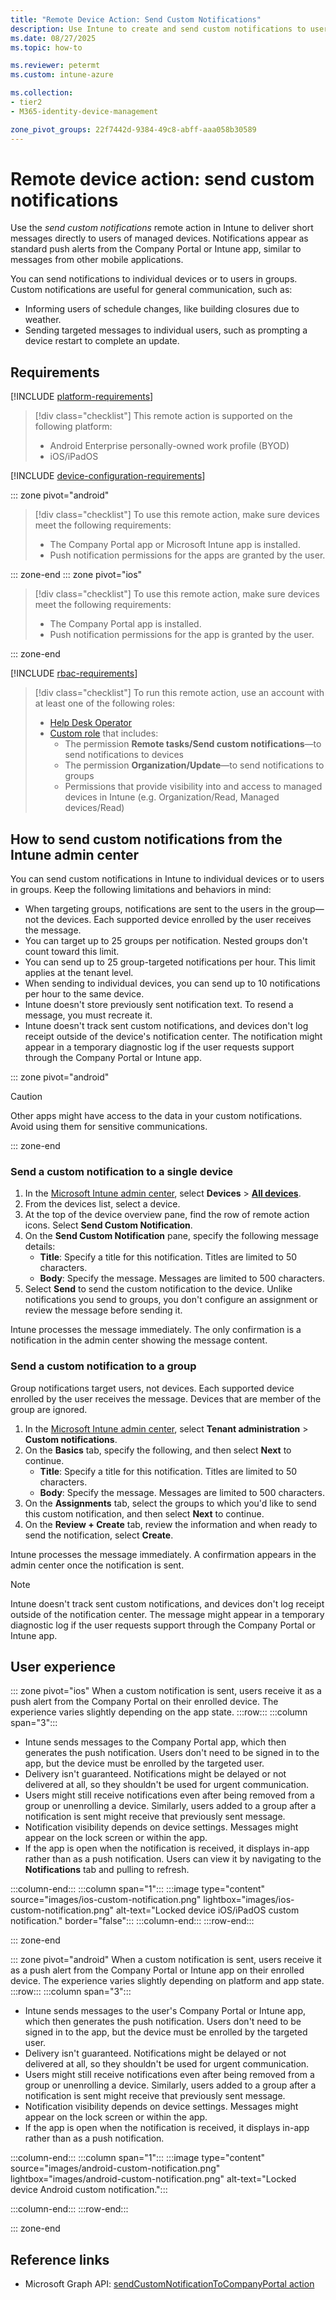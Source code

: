 ```yaml
---
title: "Remote Device Action: Send Custom Notifications"
description: Use Intune to create and send custom notifications to users of iOS/iPadOS and Android devices.
ms.date: 08/27/2025
ms.topic: how-to

ms.reviewer: petermt
ms.custom: intune-azure

ms.collection:
- tier2
- M365-identity-device-management

zone_pivot_groups: 22f7442d-9384-49c8-abff-aaa058b30589
---
```


# Remote device action: send custom notifications

Use the *send custom notifications* remote action in Intune to deliver short messages directly to users of managed devices. Notifications appear as standard push alerts from the Company Portal or Intune app, similar to messages from other mobile applications.

You can send notifications to individual devices or to users in groups. Custom notifications are useful for general communication, such as:

- Informing users of schedule changes, like building closures due to weather.
- Sending targeted messages to individual users, such as prompting a device restart to complete an update.

## Requirements

[!INCLUDE [platform-requirements](../includes/h3/platform-requirements.md)]

> [!div class="checklist"]
> This remote action is supported on the following platform:
>
> - Android Enterprise personally-owned work profile (BYOD)
> - iOS/iPadOS

[!INCLUDE [device-configuration-requirements](../includes/h3/device-configuration-requirements.md)]

::: zone pivot="android"

> [!div class="checklist"]
> To use this remote action, make sure devices meet the following requirements:
>
> - The Company Portal app or Microsoft Intune app is installed.
> - Push notification permissions for the apps are granted by the user.

::: zone-end
::: zone pivot="ios"

> [!div class="checklist"]
> To use this remote action, make sure devices meet the following requirements:
>
> - The Company Portal app is installed.
> - Push notification permissions for the app is granted by the user.

::: zone-end

[!INCLUDE [rbac-requirements](../includes/h3/rbac-requirements.md)]

> [!div class="checklist"]
> To run this remote action, use an account with at least one of the following roles:
>
> - [Help Desk Operator][INT-R1]
> - [Custom role][INT-RC] that includes:
>   - The permission **Remote tasks/Send custom notifications**—to send notifications to devices
>   - The permission **Organization/Update**—to send notifications to groups
>   - Permissions that provide visibility into and access to managed devices in Intune (e.g. Organization/Read, Managed devices/Read)

## How to send custom notifications from the Intune admin center

You can send custom notifications in Intune to individual devices or to users in groups. Keep the following limitations and behaviors in mind:

- When targeting groups, notifications are sent to the users in the group—not the devices. Each supported device enrolled by the user receives the message.
- You can target up to 25 groups per notification. Nested groups don't count toward this limit.
- You can send up to 25 group-targeted notifications per hour. This limit applies at the tenant level.
- When sending to individual devices, you can send up to 10 notifications per hour to the same device.
- Intune doesn't store previously sent notification text. To resend a message, you must recreate it.
- Intune doesn't track sent custom notifications, and devices don't log receipt outside of the device's notification center. The notification might appear in a temporary diagnostic log if the user requests support through the Company Portal or Intune app.

::: zone pivot="android"

> [!CAUTION]
> Other apps might have access to the data in your custom notifications. Avoid using them for sensitive communications.

::: zone-end

### Send a custom notification to a single device

1. In the [Microsoft Intune admin center][INT-AC], select **Devices** > [**All devices**][INT-ALLD].
1. From the devices list, select a device.
1. At the top of the device overview pane, find the row of remote action icons. Select **Send Custom Notification**.
1. On the **Send Custom Notification** pane, specify the following message details:
   - **Title**: Specify a title for this notification. Titles are limited to 50 characters.
   - **Body**: Specify the message. Messages are limited to 500 characters.
1. Select **Send** to send the custom notification to the device. Unlike notifications you send to groups, you don't configure an assignment or review the message before sending it.

Intune processes the message immediately. The only confirmation is a notification in the admin center showing the message content.

### Send a custom notification to a group

Group notifications target users, not devices. Each supported device enrolled by the user receives the message. Devices that are member of the group are ignored.

1. In the [Microsoft Intune admin center][INT-AC], select **Tenant administration** > **Custom notifications**.
1. On the **Basics** tab, specify the following, and then select **Next** to continue.
   - **Title**: Specify a title for this notification. Titles are limited to 50 characters.
   - **Body**: Specify the message. Messages are limited to 500 characters.
1. On the **Assignments** tab, select the groups to which you'd like to send this custom notification, and then select **Next** to continue.
1. On the **Review + Create** tab, review the information and when ready to send the notification, select **Create**.

Intune processes the message immediately. A confirmation appears in the admin center once the notification is sent.

> [!NOTE]
> Intune doesn't track sent custom notifications, and devices don't log receipt outside of the notification center. The message might appear in a temporary diagnostic log if the user requests support through the Company Portal or Intune app.

## User experience

::: zone pivot="ios"
When a custom notification is sent, users receive it as a push alert from the Company Portal on their enrolled device. The experience varies slightly depending on the app state.
:::row:::
:::column span="3":::
- Intune sends messages to the Company Portal app, which then generates the push notification. Users don't need to be signed in to the app, but the device must be enrolled by the targeted user.
- Delivery isn't guaranteed. Notifications might be delayed or not delivered at all, so they shouldn't be used for urgent communication.
- Users might still receive notifications even after being removed from a group or unenrolling a device. Similarly, users added to a group after a notification is sent might receive that previously sent message.
- Notification visibility depends on device settings. Messages might appear on the lock screen or within the app.
- If the app is open when the notification is received, it displays in-app rather than as a push notification. Users can view it by navigating to the **Notifications** tab and pulling to refresh.

:::column-end:::
:::column span="1":::
:::image type="content" source="images/ios-custom-notification.png" lightbox="images/ios-custom-notification.png" alt-text="Locked device iOS/iPadOS custom notification." border="false":::
:::column-end:::
:::row-end:::

::: zone-end

::: zone pivot="android"
When a custom notification is sent, users receive it as a push alert from the Company Portal or Intune app on their enrolled device. The experience varies slightly depending on platform and app state.
:::row:::
:::column span="3":::
- Intune sends messages to the user's Company Portal or Intune app, which then generates the push notification. Users don't need to be signed in to the app, but the device must be enrolled by the targeted user.
- Delivery isn't guaranteed. Notifications might be delayed or not delivered at all, so they shouldn't be used for urgent communication.
- Users might still receive notifications even after being removed from a group or unenrolling a device. Similarly, users added to a group after a notification is sent might receive that previously sent message.
- Notification visibility depends on device settings. Messages might appear on the lock screen or within the app.
- If the app is open when the notification is received, it displays in-app rather than as a push notification.

:::column-end:::
:::column span="1":::
:::image type="content" source="images/android-custom-notification.png" lightbox="images/android-custom-notification.png" alt-text="Locked device Android custom notification.":::

:::column-end:::
:::row-end:::

::: zone-end

## Reference links

- Microsoft Graph API: [sendCustomNotificationToCompanyPortal action][GRAPH-1]

<!--links-->

[INT-AC]: https://go.microsoft.com/fwlink/?linkid=2109431
[INT-ALLD]: https://go.microsoft.com/fwlink/?linkid=2333814

[INT-RC]: /intune/intune-service/fundamentals/create-custom-role
[INT-R1]: /intune/intune-service/fundamentals/role-based-access-control-reference#help-desk-operator
[INT-R2]: /intune/intune-service/fundamentals/role-based-access-control-reference#school-administrator

[GRAPH-1]: /graph/api/intune-devices-manageddevice-sendcustomnotificationtocompanyportal
